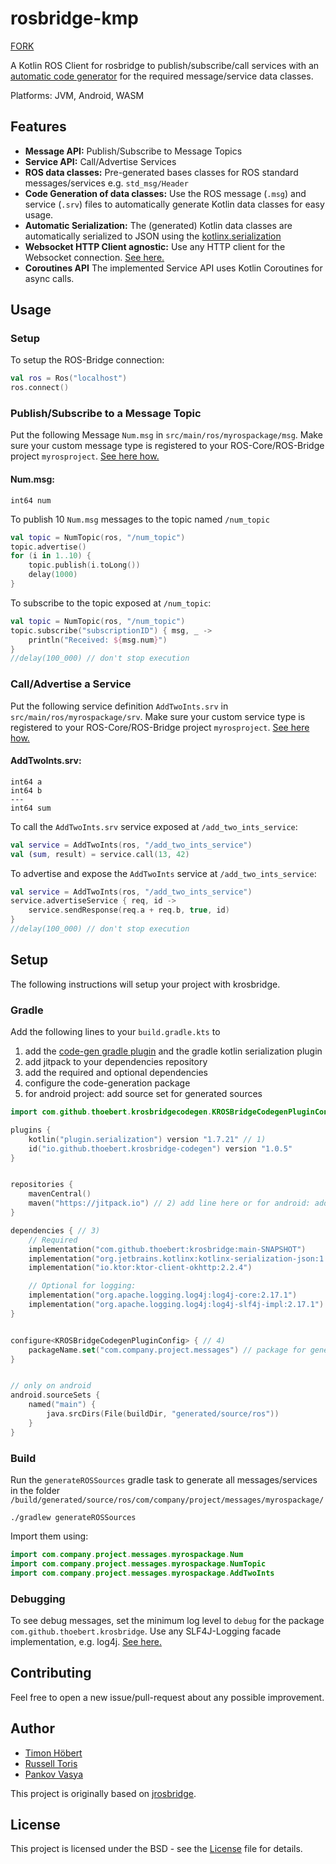# rosbridge-kmp

[FORK](https://github.com/thoebert/krosbridge)

A Kotlin ROS Client for rosbridge to publish/subscribe/call services with
an [automatic code generator](https://github.com/pank-su/rosbridge-klib-generator) for the required message/service data
classes.

Platforms: JVM, Android, WASM

## Features

* **Message API:** Publish/Subscribe to Message Topics
* **Service API:** Call/Advertise Services
* **ROS data classes:** Pre-generated bases classes for ROS standard messages/services e.g. `std_msg/Header`
* **Code Generation of data classes:** Use the ROS message (`.msg`) and service (`.srv`) files to automatically generate
  Kotlin data classes for easy usage.
* **Automatic Serialization:** The (generated) Kotlin data classes are automatically serialized to JSON using
  the [kotlinx.serialization](https://github.com/Kotlin/kotlinx.serialization)
* **Websocket HTTP Client agnostic:** Use any HTTP client for the Websocket
  connection. [See here.](https://ktor.io/docs/http-client-engines.html)
* **Coroutines API** The implemented Service API uses Kotlin Coroutines for async calls.

## Usage

### Setup

To setup the ROS-Bridge connection:

```kotlin
val ros = Ros("localhost")
ros.connect()
```

### Publish/Subscribe to a Message Topic

Put the following Message `Num.msg` in `src/main/ros/myrospackage/msg`.
Make sure your custom message type is registered to your ROS-Core/ROS-Bridge
project `myrosproject`. [See here how.](http://wiki.ros.org/ROS/Tutorials/CreatingMsgAndSrv)

#### Num.msg:

```
int64 num
```

To publish 10 `Num.msg` messages to the topic named `/num_topic`

```kotlin
val topic = NumTopic(ros, "/num_topic")
topic.advertise()
for (i in 1..10) {
    topic.publish(i.toLong())
    delay(1000)
}
```

To subscribe to the topic exposed at `/num_topic`:

```kotlin
val topic = NumTopic(ros, "/num_topic")
topic.subscribe("subscriptionID") { msg, _ ->
    println("Received: ${msg.num}")
}
//delay(100_000) // don't stop execution
```

### Call/Advertise a Service

Put the following service definition `AddTwoInts.srv` in `src/main/ros/myrospackage/srv`. Make sure your custom service
type is registered to your ROS-Core/ROS-Bridge
project `myrosproject`. [See here how.](http://wiki.ros.org/ROS/Tutorials/CreatingMsgAndSrv)

#### AddTwoInts.srv:

```
int64 a
int64 b
---
int64 sum
```

To call the `AddTwoInts.srv` service exposed at `/add_two_ints_service`:

```kotlin
val service = AddTwoInts(ros, "/add_two_ints_service")
val (sum, result) = service.call(13, 42)
```

To advertise and expose the `AddTwoInts` service at `/add_two_ints_service`:

```kotlin
val service = AddTwoInts(ros, "/add_two_ints_service")
service.advertiseService { req, id ->
    service.sendResponse(req.a + req.b, true, id)
}
//delay(100_000) // don't stop execution
```

## Setup

The following instructions will setup your project with krosbridge.

### Gradle

Add the following lines to your `build.gradle.kts` to

1) add the [code-gen gradle plugin](https://github.com/thoebert/krosbridge-codegen) and the gradle kotlin serialization
   plugin
2) add jitpack to your dependencies repository
3) add the required and optional dependencies
4) configure the code-generation package
5) for android project: add source set for generated sources

```kotlin
import com.github.thoebert.krosbridgecodegen.KROSBridgeCodegenPluginConfig

plugins {
    kotlin("plugin.serialization") version "1.7.21" // 1)
    id("io.github.thoebert.krosbridge-codegen") version "1.0.5"
}


repositories {
    mavenCentral()
    maven("https://jitpack.io") // 2) add line here or for android: add in settings.gradle.kts to dependencyResolutionManagement.repositories
}

dependencies { // 3)
    // Required
    implementation("com.github.thoebert:krosbridge:main-SNAPSHOT")
    implementation("org.jetbrains.kotlinx:kotlinx-serialization-json:1.5.0")
    implementation("io.ktor:ktor-client-okhttp:2.2.4")

    // Optional for logging: 
    implementation("org.apache.logging.log4j:log4j-core:2.17.1")
    implementation("org.apache.logging.log4j:log4j-slf4j-impl:2.17.1")
}


configure<KROSBridgeCodegenPluginConfig> { // 4)
    packageName.set("com.company.project.messages") // package for generated data classes
}


// only on android
android.sourceSets {
    named("main") {
        java.srcDirs(File(buildDir, "generated/source/ros"))
    }
}
```

### Build

Run the `generateROSSources` gradle task to generate all messages/services in the
folder `/build/generated/source/ros/com/company/project/messages/myrospackage/`

```shell
./gradlew generateROSSources
```

Import them using:

```kotlin
import com.company.project.messages.myrospackage.Num
import com.company.project.messages.myrospackage.NumTopic
import com.company.project.messages.myrospackage.AddTwoInts
```

### Debugging

To see debug messages, set the minimum log level to `debug` for the package `com.github.thoebert.krosbridge`.
Use any SLF4J-Logging facade implementation, e.g. log4j. [See here.](https://www.slf4j.org/manual.html#swapping)

## Contributing

Feel free to open a new issue/pull-request about any possible improvement.

## Author

* [Timon Höbert](https://github.com/thoebert)
* [Russell Toris](https://github.com/rctoris)
* [Pankov Vasya](https://github.com/pank-su)

This project is originally based on [jrosbridge](https://github.com/rctoris/jrosbridge).

## License

This project is licensed under the BSD - see the [License](LICENSE) file for details.
